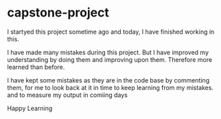 # capstone-project


I startyed this project sometime ago and today, I have finished working in this.

I have made many mistakes during this project. But I have improved my understanding by doing  them and improving upon them. Therefore more learned than before.

I have kept some mistakes as they are in the code base by commenting them, for me to look back at it in time to keep learning from my mistakes. and to measure my output in comiing days

Happy Learning

